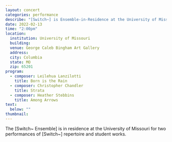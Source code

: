 ```yaml
---
layout: concert
categories: performance
describe: "[Switch~] is Ensemble-in-Residence at the University of Missouri. Works by Leilehua Lanzilotti, Christopher Chandler, and Heather Stebbins at the George Caleb Bingham Art Gallery."
date: 2022-02-13
time: "2:00pm"
location:
  institution: University of Missouri
  building:
  venue: George Caleb Bingham Art Gallery
  address:
  city: Columbia
  state: MO
  zip: 65201
program:
  - composer: Leilehua Lanzilotti
    title: Born is the Rain
  - composer: Christopher Chandler
    title: Strata
  - composer: Heather Stebbins
    title: Among Arrows
text:
  below: ""
thumbnail:
---
```


The [Switch~ Ensemble] is in residence at the University of Missouri for two performances of [Switch~] repertoire and student works.
